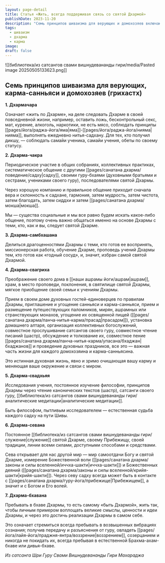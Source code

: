 ```yaml
---
layout: page-detail
title: Статья «Жить, всегда поддерживая связь со святой Дхармой»
publishDate: 2023-11-20
description: "Семь принципов шиваизма для верующих и домохозяев включают: жить по Дхарме, регулярно общаться с единомышленниками, делиться учением с готовыми, превращать дом в духовный центр, постоянно изучать философию, служить традиции и воплощать Дхарму в жизни. Эти принципы очищают карму, укрепляют связь с Богом и помогают реализовать высшие смыслы Дхармы в повседневности."
tags:
  - шиваизм
  - дхарма
  - карма
image: 
draft: false
---
```

![[библиотека/из сатсангов свами вишнудевананды гири/media/Pasted image 20250505133623.png]]

## **Семь принципов шиваизма для верующих, карма-санньяси и домохозяев (грихастх)**

**1\. Дхармачара** 

 Означает «жить по Дхарме», на деле следовать Дхарме в своей повседневной жизни, например, оставить ложь, бесконтрольный секс, мат, курение, алкоголь, наркотики, не есть мясо, соблюдать принципы [[pages/йога/раджа-йога/яма|яма]]-[[pages/йога/раджа-йога/нияма|нияма]], выполнять ежедневно нитья-садхану. Для тех, кто получил дикшу, — соблюдать самайи ученика, самайи учения, обеты по своему статусу.

**2\. Дхарма-чакра** 

 Периодическое участие в общих собраниях, коллективных практиках, систематическое общение с другими [[pages/санатана дхарма/поведение/садху|садху]], своими гуру-бхаями (духовными братьями и сестрами, учениками своего гуру), последователями святой Дхармы.

 Через хорошую компанию и правильное общение приходит сначала вера и склонность к садхане, гармония, затем мудрость, затем чистота, затем благодать, затем сиддхи и затем [[pages/санатана дхарма/мокша|мокша]].

 Мы — существа социальные и мы все равно будем искать какое-либо общение, поэтому очень важно общаться именно на основе Дхармы с теми, кто, как и вы, следует святой Дхарме.

**3\. Дхарма-самбхашана** 

 Делиться драгоценностями Дхармы с теми, кто готов ее воспринять, миссионерская работа, обучение Дхарме, проповедь учений Дхармы тем, кто готов как «годный сосуд», и, значит, избран самой святой Дхармой.

**4\. Дхарма-свагриха** 

 Преображение своего дома в [[наши ашрамы йоги/ашрам|ашрам]], храм, в место проповеди, поклонения, в святилище святой Дхармы, мягкое приобщение своей семьи к учениям Дхармы.

 Прием в своем доме духовных гостей-единоверцев по правилам Дхармы, приглашение и угощение санньяси и карма-санньяси, прием и размещение путешествующих паломников, мирян, ашрамных или странствующих монахов, угощение их освященной пищей ([[pages/санатана дхарма/панча-нитья-карма/прасад|прасадом]]), установка домашнего алтаря, организация коллективных богослужений, совместное прослушивание сатсангов своего гуру, совместное чтение писаний (шастр), обсуждение и толкование их, совместное пение [[pages/санатана дхарма/панча-нитья-карма/упасана/бхаджан|бхаджанов]] и проведение духовных праздников, все это — важная часть жизни для каждого домохозяина и карма-санньясина.

 Это истинная духовная жизнь, явно и зримо очищающая вашу карму и меняющая ваше окружение и связи с миром.

**5\. Дхарма-свадхьяя** 

 Исследования учения, постоянное изучение философии, принципов Дхармы через чтение канонических текстов (шастр), сатсанги своего гуру, [[библиотека/из сатсангов свами вишнудевананды гири/аналитические медитации|аналитические медитации]].

 Быть философом, пытливым исследователем — естественная судьба каждого садху на пути Шивы.

**6\. Дхарма-севана** 

 Постоянное [[библиотека/из сатсангов свами вишнудевананды гири/служение|служение]] святой Дхарме, своему Прибежищу, своей традиции, линии всеми силами, доступными способами и средствами.

 Сева открывает для нас другой мир — мир самоотдачи Богу и святой Дхарме, измерение Божественной воли ([[pages/санатана дхарма/законы и силы вселенной/иччха-шакти|иччха-шакти]]) и Божественных деяний ([[pages/санатана дхарма/законы и силы вселенной/крийя-шакти|крийя-шакти]]). Через севу садху всегда может быть в контакте с [[pages/санатана дхарма/гуру-йога/прибежище|Прибежищем]], а значит и с Богом и Его волей.

**7\. Дхарма-бхавана** 

 Пребывать в бхаве Дхармы, то есть самому «быть Дхармой», жить так, чтобы личным примером воплощать великие смыслы, ценности и идеи Дхармы, и через это достичь реализации Дхармы в самом себе.

 Это означает стремиться всегда пребывать в возвышенных вибрациях сознания; получив передачу и разъяснения от гуру, овладеть [[pages/йога/лайя-йога/праджня-янтра/воззрение|воззрением]], созерцанием и никогда не покидать их, всегда пребывая в естественной Брахма-ахам-бхаве или дивья-бхаве.

*Из сатсанга Шри Гуру Свами Вишнудевананды Гири Махараджа*